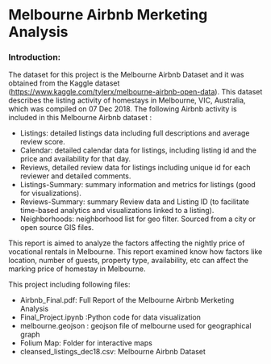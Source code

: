 # Melbourne Airbnb Merketing Analysis


### Introduction:
The dataset for this project is the Melbourne Airbnb Dataset and it was obtained from the Kaggle
dataset (https://www.kaggle.com/tylerx/melbourne-airbnb-open-data). This dataset describes
the listing activity of homestays in Melbourne, VIC, Australia, which was compiled on 07 Dec 2018.
The following Airbnb activity is included in this Melbourne Airbnb dataset :
<ul>
<li> Listings: detailed listings data including full descriptions and average review score.</li> 
<li> Calendar: detailed calendar data for listings, including listing id and the price and availability for that day.</li> 
<li> Reviews, detailed review data for listings including unique id for each reviewer and detailed comments.</li> 
<li>Listings-Summary: summary information and metrics for listings (good for visualizations).</li> 
<li> Reviews-Summary: summary Review data and Listing ID (to facilitate time-based analytics and visualizations linked to a listing).</li> 
<li> Neighborhoods: neighborhood list for geo filter. Sourced from a city or open source GIS files.</li> 
</ul>

This report is aimed to analyze the factors affecting the nightly price of vocational rentals in Melbourne. This report examined know how factors like location, number of guests, property type, availability, etc can affect the marking price of homestay in Melbourne.


This project including following files:
<ul>
<li> Airbnb_Final.pdf: Full Report of the Melbourne Airbnb Merketing Analysis </li> 
<li> Final_Project.ipynb :Python code for data visualization  </li> 
<li> melbourne.geojson : geojson file of melbourne used for geographical graph </li>
<li> Folium Map: Folder for interactive maps </li>
<li> cleansed_listings_dec18.csv:  Melbourne Airbnb Dataset </li>
</ul>

